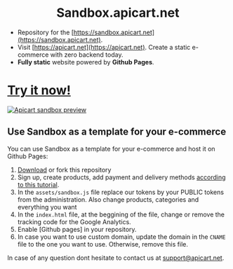 <h1 align="center">
    Sandbox.apicart.net
</h1>

- Repository for the [https://sandbox.apicart.net](https://sandbox.apicart.net).
- Visit [https://apicart.net](https://apicart.net). Create a static e-commerce with zero backend today.
- **Fully static** website powered by **Github Pages**.

<h1><a href="https://sandbox.apicart.net">Try it now!</a></h1>
<a href="https://sandbox.apicart.net">
<img src="https://raw.githubusercontent.com/apicart/sandbox.apicart.net/master/assets/images/sandbox-screenshot.png" alt="Apicart sandbox preview">
</a>

## Use Sandbox as a template for your e-commerce
You can use Sandbox as a template for your e-commerce and host it on Github Pages:
1. [Download](https://github.com/apicart/sandbox.apicart.net/archive/master.zip) or fork this repository
2. Sign up, create products, add payment and delivery methods [according to this tutorial](https://apicart.net/en-us/product/apicart-store/getting-started/installation/).
2. In the `assets/sandbox.js` file replace our tokens by your PUBLIC tokens from the administration. Also change products, categories and everything you want
3. In the `index.html` file, at the beggining of the file, change or remove the tracking code for the Google Analytics.
4. Enable [Github pages] in your repository. 
5. In case you want to use custom domain, update the domain in the `CNAME` file to the one you want to use. Otherwise, remove this file.

In case of any question dont hesitate to contact us at support@apicart.net.
